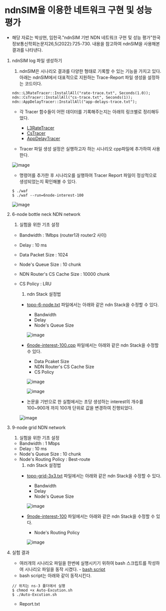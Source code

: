 # ndnSIM을 이용한 네트워크 구현 및 성능 평가
- 해당 자료는 박상현, 임헌국."ndnSIM 기반 NDN 네트워크 구현 및 성능 평가"한국정보통신학회논문지26,5(2022):725-730. 내용을 참고하여 ndnSIM을 사용해본 결과를 나타낸다.

1. ndnSIM log 파일 생성하기
    1. ndnSIM은 시나리오 결과를 다양한 형태로 기록할 수 있는 기능을 가지고 있다. 아래는 ndnSIM에서 대표적으로 지원하는 Trace-Report 파일 생성을 설정하는 코드이다.
    ```
    ndn::L3RateTracer::InstallAll("rate-trace.txt", Seconds(1.0));
    ndn::CsTracer::InstallAll("cs-trace.txt", Seconds(1));
    ndn::AppDelayTracer::InstallAll("app-delays-trace.txt");
    ```
    - 각 Tracer 함수들이 어떤 데이터를 기록해주는지는 아래의 링크별로 정리해두었다.
        - [L3RateTracer]()
        - [CsTracer]()
        - [AppDelayTracer]()
    
    - Tracer 파일 생성 설정은 실행하고자 하는 시나리오 cpp파일에 추가하여 사용한다.


    ![image](https://github.com/WoogiBoogi1129/ICN-NDN-Study/assets/110087545/d7b1f8b4-150e-496b-96e8-8b3b74a7ba1e)

    - 명령어를 추가한 후 시나리오를 실행하여 Tracer Report 파일이 정상적으로 생성되었는지 확인해볼 수 있다.
    ```
    $ ./waf
    $ ./waf --run=6node-interest-100
    ```
    ![image](https://github.com/WoogiBoogi1129/ICN-NDN-Study/assets/110087545/c978b48a-09a7-4194-8c47-10f7bc6093ec)


2. 6-node bottle neck NDN network
    1. 실험을 위한 기초 설정
    - Bandwidth : 1Mbps (router1과 router2 사이)
    - Delay : 10 ms
    - Data Packet Size : 1024
    - Node's Queue Size : 10 chunk
    - NDN Router's CS Cache Size : 10000 chunk
    - CS Policy : LRU
        1. ndn Stack 설정법
        - [topo-6-node.txt](Named-Data-Net/src/topologies/topo-6-node.md) 파일에서는 아래와 같은 ndn Stack을 수정할 수 있다.
            - Bandwidth
            - Delay
            - Node's Queue Size


            ![image](https://github.com/WoogiBoogi1129/ICN-NDN-Study/assets/110087545/03c379c9-b767-4fcb-a8bb-a2a9f6cf5909)


        - [6node-interest-100.cpp](Named-Data-Net/src/ndnSim-exam/6node-interest-100.cpp) 파일에서는 아래와 같은 ndn Stack을 수정할 수 있다.
            - Data Pcaket Size
            - NDN Router's CS Cache Size
            - CS Policy


            ![image](https://github.com/WoogiBoogi1129/ICN-NDN-Study/assets/110087545/7be1530a-17a1-4d00-b849-fe05e089b62c)


            ![image](https://github.com/WoogiBoogi1129/ICN-NDN-Study/assets/110087545/3cec37cc-d1c6-420d-84c7-8a36bb7e540f)


        - 논문을 기반으로 한 실험에서는 초당 생성하는 interest의 개수를 100~900개 까지 100개 단위로 값을 변경하여 진행되었다.


        ![image](https://github.com/WoogiBoogi1129/ICN-NDN-Study/assets/110087545/0efc254b-cdbf-4f8b-a022-3e39bc43926a)

        
3. 9-node grid NDN network
    1. 실험을 위한 기초 설정
    - Bandwidth : 1 Mbps
    - Delay : 10 ms
    - Node's Queue Size : 10 chunk
    - Node's Routing Policy : Best-route
        1. ndn Stack 설정법
        - [topo-grid-3x3.txt](Named-Data-Net/src/topologies/topo-grid-3x3.md) 파일에서는 아래와 같은 ndn Stack을 수정할 수 있다.
            - Bandwidth
            - Delay
            - Node's Queue Size


            ![image](https://github.com/WoogiBoogi1129/ICN-NDN-Study/assets/110087545/0c67d641-32d9-47b7-9830-462a6b78846c)


        - [9node-interest-100](Named-Data-Net/src/ndnSim-exam/9node-interest-100.cpp) 파일에서는 아래와 같은 ndn Stack을 수정할 수 있다.
            - Node's Routing Policy


            ![image](https://github.com/WoogiBoogi1129/ICN-NDN-Study/assets/110087545/13085061-9a50-4654-8e17-987433f5ec94)


4. 실험 결과
    - 여러개의 시나리오 파일을 한번에 실행시키기 위하여 bash 스크립트를 작성하여 시나리오 파일을 동작 시켰다. - [bash script](Named-Data-Net/src/Auto-Excution.sh)
    - bash script는 아래와 같이 동작시킨다.
    ```
    // 위치는 ns-3 폴더에서 실행
    $ chmod +x Auto-Excution.sh
    $ ./Auto-Excution.sh
    ```
    - Report.txt